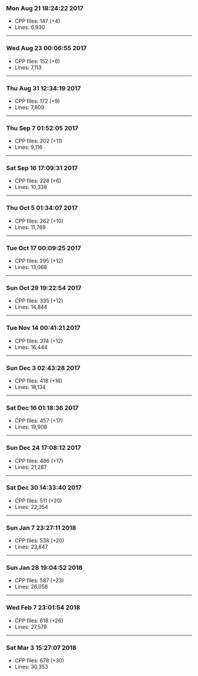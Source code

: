 ### Mon Aug 21 18:24:22 2017
* CPP files: 147 (+4)
* Lines: 6,930
***
### Wed Aug 23 00:06:55 2017
* CPP files: 152 (+6)
* Lines: 7,113
***
### Thu Aug 31 12:34:19 2017
* CPP files: 172 (+9)
* Lines: 7,809
***
### Thu Sep  7 01:52:05 2017
* CPP files: 202 (+11)
* Lines: 9,116
***
### Sat Sep 16 17:09:31 2017
* CPP files: 228 (+6)
* Lines: 10,338
***
### Thu Oct  5 01:34:07 2017
* CPP files: 262 (+10)
* Lines: 11,769
***
### Tue Oct 17 00:09:25 2017
* CPP files: 295 (+12)
* Lines: 13,068
***
### Sun Oct 29 19:22:54 2017
* CPP files: 335 (+12)
* Lines: 14,844
***
### Tue Nov 14 00:41:21 2017
* CPP files: 374 (+12)
* Lines: 16,444
***
### Sun Dec  3 02:43:28 2017
* CPP files: 418 (+16)
* Lines: 18,134
***
### Sat Dec 16 01:18:36 2017
* CPP files: 457 (+17)
* Lines: 19,908
***
### Sun Dec 24 17:08:12 2017
* CPP files: 486 (+17)
* Lines: 21,287
***
### Sat Dec 30 14:33:40 2017
* CPP files: 511 (+20)
* Lines: 22,354
***
### Sun Jan  7 23:27:11 2018
* CPP files: 538 (+20)
* Lines: 23,847
***
### Sun Jan 28 19:04:52 2018
* CPP files: 587 (+23)
* Lines: 26,058
***
### Wed Feb  7 23:01:54 2018
* CPP files: 618 (+26)
* Lines: 27,579
***
### Sat Mar  3 15:27:07 2018
* CPP files: 678 (+30)
* Lines: 30,353
